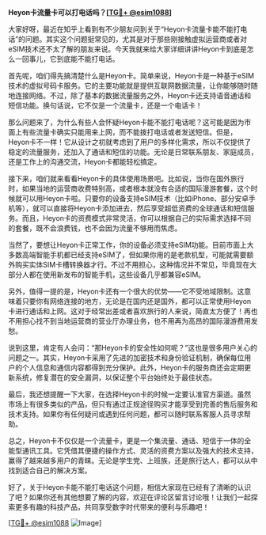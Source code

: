 **Heyon卡流量卡可以打电话吗？[[TG💪+ @esim1088](https://t.me/s/esim1088)]**

大家好呀，最近在知乎上看到有不少朋友问到关于“Heyon卡流量卡能不能打电话”的问题。其实这个问题挺常见的，尤其是对于那些刚接触虚拟运营商或者对eSIM技术还不太了解的朋友来说。今天我就来给大家详细讲讲Heyon卡到底是怎么一回事儿，它到底能不能打电话。

首先呢，咱们得先搞清楚什么是Heyon卡。简单来说，Heyon卡是一种基于eSIM技术的虚拟号码卡服务。它的主要功能就是提供互联网数据流量，让你能够随时随地连接网络。不过，除了基本的数据流量服务之外，Heyon卡还支持语音通话和短信功能。换句话说，它不仅是一个流量卡，还是一个电话卡！

那么问题来了，为什么有些人会怀疑Heyon卡能不能打电话呢？这可能是因为市面上有些流量卡确实只能用来上网，而不能拨打电话或者发送短信。但是，Heyon卡不一样！它从设计之初就考虑到了用户的多样化需求，所以不仅提供了稳定的流量服务，还加入了通话和短信的功能。无论是日常联系朋友、家庭成员，还是工作上的沟通交流，Heyon卡都能轻松搞定。

接下来，咱们就来看看Heyon卡的具体使用场景吧。比如说，当你在国外旅行时，如果当地的运营商收费特别高，或者根本就没有合适的国际漫游套餐，这个时候就可以用Heyon卡啦。只要你的设备支持eSIM技术（比如iPhone、部分安卓手机等），就可以直接将Heyon卡添加进去，然后享受超低资费的全球通话和短信服务。而且，Heyon卡的资费模式非常灵活，你可以根据自己的实际需求选择不同的套餐，既不会浪费钱，也不会因为流量不够用而焦虑。

当然了，要想让Heyon卡正常工作，你的设备必须支持eSIM功能。目前市面上大多数高端智能手机都已经支持eSIM了，但如果你用的是老款机型，可能就需要额外购买实体SIM卡槽转换器才行。不过不用担心，这种情况并不常见，毕竟现在大部分人都在使用新发布的智能手机，这些设备几乎都兼容eSIM。

另外，值得一提的是，Heyon卡还有一个很大的优势——它不受地域限制。这意味着只要你有网络连接的地方，无论是在国内还是国外，都可以正常使用Heyon卡进行通话和上网。这对于经常出差或者喜欢旅行的人来说，简直太方便了！再也不用担心找不到当地运营商的营业厅办理业务，也不用再为高昂的国际漫游费用发愁。

说到这里，肯定有人会问：“那Heyon卡的安全性如何呢？”这也是很多用户关心的问题之一。其实，Heyon卡采用了先进的加密技术和身份验证机制，确保每位用户的个人信息和通信内容都得到充分保护。此外，Heyon卡的服务商还会定期更新系统，修复潜在的安全漏洞，以保证整个平台始终处于最佳状态。

最后，我还想提醒一下大家，在选择Heyon卡的时候一定要认准官方渠道。虽然市场上有很多类似的产品，但只有通过正规途径购买才能享受到完善的售后服务和技术支持。如果你有任何疑问或遇到任何问题，都可以随时联系客服人员寻求帮助。

总之，Heyon卡不仅仅是一个流量卡，更是一个集流量、通话、短信于一体的全能型通讯工具。它凭借其便捷的操作方式、灵活的资费方案以及强大的技术支持，赢得了越来越多用户的青睐。无论是学生党、上班族，还是旅行达人，都可以从中找到适合自己的解决方案。

好了，关于Heyon卡能不能打电话这个问题，相信大家现在已经有了清晰的认识了吧？如果你还有其他想要了解的内容，欢迎在评论区留言讨论哦！让我们一起探索更多有趣的科技产品，共同享受数字时代带来的便利与乐趣吧！

[[TG💪+ @esim1088](https://t.me/s/esim1088) ![Image](https://i.postimg.cc/4NQfJmqS/Snipaste-2025-05-13-00-14-12.png)]